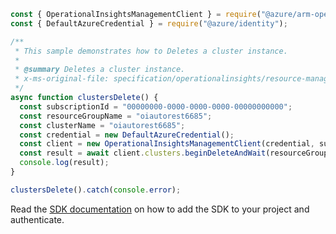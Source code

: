 ```javascript
const { OperationalInsightsManagementClient } = require("@azure/arm-operationalinsights");
const { DefaultAzureCredential } = require("@azure/identity");

/**
 * This sample demonstrates how to Deletes a cluster instance.
 *
 * @summary Deletes a cluster instance.
 * x-ms-original-file: specification/operationalinsights/resource-manager/Microsoft.OperationalInsights/stable/2021-06-01/examples/ClustersDelete.json
 */
async function clustersDelete() {
  const subscriptionId = "00000000-0000-0000-0000-00000000000";
  const resourceGroupName = "oiautorest6685";
  const clusterName = "oiautorest6685";
  const credential = new DefaultAzureCredential();
  const client = new OperationalInsightsManagementClient(credential, subscriptionId);
  const result = await client.clusters.beginDeleteAndWait(resourceGroupName, clusterName);
  console.log(result);
}

clustersDelete().catch(console.error);
```

Read the [SDK documentation](https://github.com/Azure/azure-sdk-for-js/blob/%40azure%2Farm-operationalinsights_8.0.1/sdk/operationalinsights/arm-operationalinsights/README.md) on how to add the SDK to your project and authenticate.
